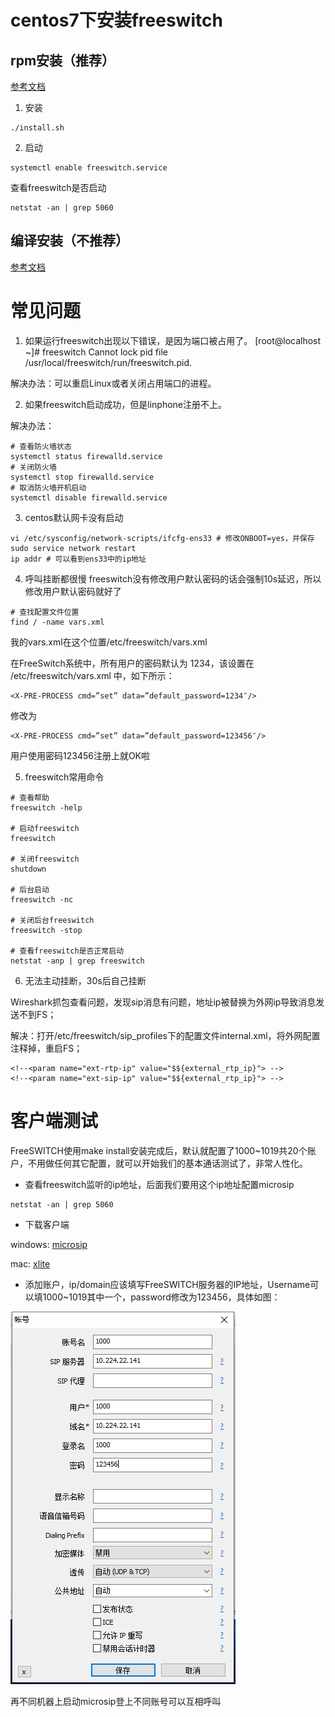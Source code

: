 # centos7下安装freeswitch

## rpm安装（推荐）
[参考文档](https://freeswitch.org/confluence/display/FREESWITCH/CentOS+7+and+RHEL+7)

1. 安装
```
./install.sh
```

2. 启动
```
systemctl enable freeswitch.service
```

查看freeswitch是否启动

```
netstat -an | grep 5060
```

## 编译安装（不推荐）
[参考文档](https://wsonh.com/article/64.html)

# 常见问题

1. 如果运行freeswitch出现以下错误，是因为端口被占用了。
[root@localhost ~]# freeswitch
Cannot lock pid file /usr/local/freeswitch/run/freeswitch.pid.

解决办法：可以重启Linux或者关闭占用端口的进程。

2. 如果freeswitch启动成功，但是linphone注册不上。

解决办法：
```
# 查看防火墙状态
systemctl status firewalld.service
# 关闭防火墙
systemctl stop firewalld.service
# 取消防火墙开机启动
systemctl disable firewalld.service
```


3. centos默认网卡没有启动
```
vi /etc/sysconfig/network-scripts/ifcfg-ens33 # 修改ONBOOT=yes，并保存
sudo service network restart
ip addr # 可以看到ens33中的ip地址
```

4. 呼叫挂断都很慢
freeswitch没有修改用户默认密码的话会强制10s延迟，所以修改用户默认密码就好了
```
# 查找配置文件位置
find / -name vars.xml
```
我的vars.xml在这个位置/etc/freeswitch/vars.xml

在FreeSwitch系统中，所有用户的密码默认为 1234，该设置在 /etc/freeswitch/vars.xml 中，如下所示：
```
<X-PRE-PROCESS cmd=”set” data=”default_password=1234″/>
```
修改为
```
<X-PRE-PROCESS cmd=”set” data=”default_password=123456″/>
```

用户使用密码123456注册上就OK啦

5. freeswitch常用命令
```
# 查看帮助
freeswitch -help

# 启动freeswitch
freeswitch

# 关闭freeswitch
shutdown

# 后台启动
freeswitch -nc

# 关闭后台freeswitch
freeswitch -stop

# 查看freeswitch是否正常启动
netstat -anp | grep freeswitch
```

6. 无法主动挂断，30s后自己挂断

Wireshark抓包查看问题，发现sip消息有问题，地址ip被替换为外网ip导致消息发送不到FS；

解决：打开/etc/freeswitch/sip_profiles下的配置文件internal.xml，将外网配置注释掉，重启FS；
```
<!--<param name="ext-rtp-ip" value="$${external_rtp_ip}"> -->
<!--<param name="ext-sip-ip" value="$${external_rtp_ip}"> -->
```

# 客户端测试
FreeSWITCH使用make install安装完成后，默认就配置了1000~1019共20个账户，不用做任何其它配置，就可以开始我们的基本通话测试了，非常人性化。

- 查看freeswitch监听的ip地址，后面我们要用这个ip地址配置microsip
```
netstat -an | grep 5060
```

- 下载客户端

windows: [microsip](https://www.microsip.org/)

mac: [xlite](https://www.counterpath.com/x-lite-download/)

- 添加账户，ip/domain应该填写FreeSWITCH服务器的IP地址，Username可以填1000~1019其中一个，password修改为123456，具体如图：

![pjsip](../doc/pjsip.png)

再不同机器上启动microsip登上不同账号可以互相呼叫


